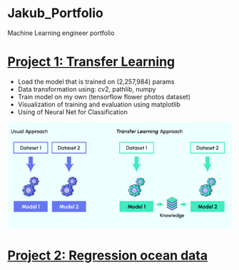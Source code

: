# Jakub_Portfolio
Machine Learning engineer portfolio

# [Project 1: Transfer Learning](https://github.com/JakubTabor/Transfer_Learning_Deep_Learning/blob/main/Transfer_Learning.ipynb)
* Load the model that is trained on (2,257,984) params
* Data transformation using: cv2, pathlib, numpy
* Train model on my own (tensorflow flower photos dataset)
* Visualization of training and evaluation using matplotlib
* Using of Neural Net for Classification

![](https://github.com/JakubTabor/Jakub_Portfolio/blob/main/images/image.png)


# [Project 2: Regression ocean data](https://github.com/JakubTabor/Regression/blob/main/Regression_oceans.ipynb)
